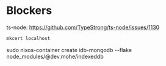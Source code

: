 # Blockers

ts-node: https://github.com/TypeStrong/ts-node/issues/1130

```bash
mkcert localhost
```

sudo nixos-container create idb-mongodb --flake node_modules/@dev.mohe/indexeddb